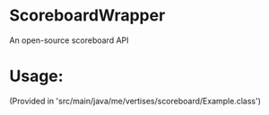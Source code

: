 # ScoreboardWrapper
An open-source scoreboard API

# Usage:
 (Provided in 'src/main/java/me/vertises/scoreboard/Example.class')
